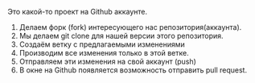 Это какой-то проект на Github аккаунте.


1. Делаем форк (fork) интересующего нас репозитория(аккаунта).
2. Мы делаем git clone для нашей версии этого репозитория.
3. Создаём ветку с предлагаемыми изменениями
4. Производим все изменения только в этой ветке.
5. Отправляем эти изменения на свой аккаунт (push)
6. В окне на Github появляется возможность отправить pull request.